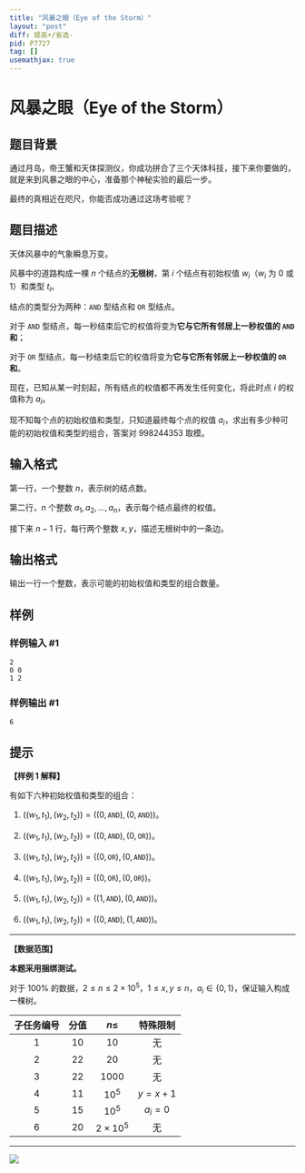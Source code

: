 ```yaml
---
title: "风暴之眼（Eye of the Storm）"
layout: "post"
diff: 提高+/省选-
pid: P7727
tag: []
usemathjax: true
---
```


# 风暴之眼（Eye of the Storm）
## 题目背景

通过月岛，帝王蟹和天体探测仪，你成功拼合了三个天体科技，接下来你要做的，就是来到风暴之眼的中心，准备那个神秘实验的最后一步。

最终的真相近在咫尺，你能否成功通过这场考验呢？
## 题目描述

天体风暴中的气象瞬息万变。

风暴中的道路构成一棵 $n$ 个结点的**无根树**，第 $i$ 个结点有初始权值 $w_i$（$w_i$ 为 $0$ 或 $1$）和类型 $t_i$。

结点的类型分为两种：$\texttt{AND}$ 型结点和 $\texttt{OR}$ 型结点。

对于 $\texttt{AND}$ 型结点，每一秒结束后它的权值将变为**它与它所有邻居上一秒权值的 $\texttt{AND}$ 和**；

对于 $\texttt{OR}$ 型结点，每一秒结束后它的权值将变为**它与它所有邻居上一秒权值的 $\texttt{OR}$ 和**。

现在，已知从某一时刻起，所有结点的权值都不再发生任何变化，将此时点 $i$ 的权值称为 $a_i$。

现不知每个点的初始权值和类型，只知道最终每个点的权值 $a_i$，求出有多少种可能的初始权值和类型的组合，答案对 $998244353$ 取模。
## 输入格式

第一行，一个整数 $n$，表示树的结点数。

第二行，$n$ 个整数 $a_1, a_2, \ldots , a_n$，表示每个结点最终的权值。

接下来 $n-1$ 行，每行两个整数 $x,y$，描述无根树中的一条边。
## 输出格式

输出一行一个整数，表示可能的初始权值和类型的组合数量。
## 样例

### 样例输入 #1
```
2
0 0
1 2

```
### 样例输出 #1
```
6

```
## 提示

**【样例 1 解释】**

有如下六种初始权值和类型的组合：

1. $((w_1, t_1), (w_2, t_2)) = ((0, \texttt{AND}), (0, \texttt{AND}))$。

2. $((w_1, t_1), (w_2, t_2)) = ((0, \texttt{AND}), (0, \texttt{OR}))$。

3. $((w_1, t_1), (w_2, t_2)) = ((0, \texttt{OR}), (0, \texttt{AND}))$。

4. $((w_1, t_1), (w_2, t_2)) = ((0, \texttt{OR}), (0, \texttt{OR}))$。

5. $((w_1, t_1), (w_2, t_2)) = ((1, \texttt{AND}), (0, \texttt{AND}))$。

6. $((w_1, t_1), (w_2, t_2)) = ((0, \texttt{AND}), (1, \texttt{AND}))$。

---

**【数据范围】**

**本题采用捆绑测试。**

对于 $100 \%$ 的数据，$2 \le n \le 2 \times {10}^5$，$1 \le x, y \le n$，$a_i \in \{ 0, 1 \}$，保证输入构成一棵树。

| 子任务编号 | 分值 | $n\leq$ | 特殊限制 |
|:-:|:-:|:-:|:-:|
| $1$ | $10$ | $10$ | 无 |
| $2$ | $22$ | $20$ | 无 |
| $3$ | $22$ | $1000$ | 无 |
| $4$ | $11$ | ${10}^5$ | $y=x+1$ |
| $5$ | $15$ | ${10}^5$ | $a_i=0$ |
| $6$ | $20$ | $2 \times {10}^5$ | 无 |

---

![](https://cdn.luogu.com.cn/upload/image_hosting/j4citkld.png)
